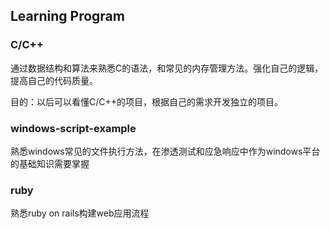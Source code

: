 Learning Program
----

### C/C++

通过数据结构和算法来熟悉C的语法，和常见的内存管理方法。强化自己的逻辑，提高自己的代码质量。

目的：以后可以看懂C/C++的项目，根据自己的需求开发独立的项目。

### windows-script-example

熟悉windows常见的文件执行方法，在渗透测试和应急响应中作为windows平台的基础知识需要掌握

### ruby

熟悉ruby on rails构建web应用流程
